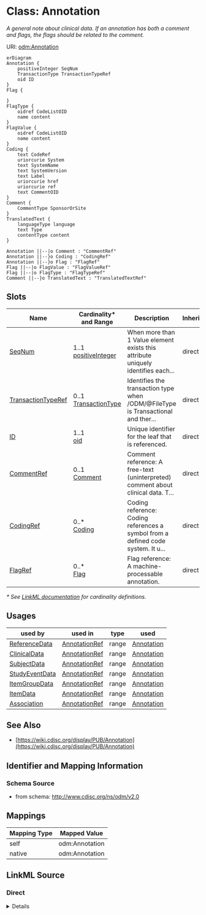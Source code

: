 # Class: Annotation

_A general note about clinical data. If an annotation has both a comment and flags, the flags should be related to the comment._




URI: [odm:Annotation](http://www.cdisc.org/ns/odm/v2.0/Annotation)


```mermaid
erDiagram
Annotation {
    positiveInteger SeqNum  
    TransactionType TransactionTypeRef  
    oid ID  
}
Flag {

}
FlagType {
    oidref CodeListOID  
    name content  
}
FlagValue {
    oidref CodeListOID  
    name content  
}
Coding {
    text CodeRef  
    uriorcurie System  
    text SystemName  
    text SystemVersion  
    text Label  
    uriorcurie href  
    uriorcurie ref  
    text CommentOID  
}
Comment {
    CommentType SponsorOrSite  
}
TranslatedText {
    languageType language  
    text Type  
    contentType content  
}

Annotation ||--|o Comment : "CommentRef"
Annotation ||--}o Coding : "CodingRef"
Annotation ||--}o Flag : "FlagRef"
Flag ||--|o FlagValue : "FlagValueRef"
Flag ||--|o FlagType : "FlagTypeRef"
Comment ||--}o TranslatedText : "TranslatedTextRef"

```



<!-- no inheritance hierarchy -->


## Slots

| Name | Cardinality* and Range | Description | Inheritance |
| ---  | --- | --- | --- |
| [SeqNum](SeqNum.md) | 1..1 <br/> [positiveInteger](positiveInteger.md) | When more than 1 Value element exists this attribute uniquely identifies each... | direct |
| [TransactionTypeRef](TransactionTypeRef.md) | 0..1 <br/> [TransactionType](TransactionType.md) | Identifies the transaction type when /ODM/@FileType is Transactional and ther... | direct |
| [ID](ID.md) | 1..1 <br/> [oid](oid.md) | Unique identifier for the leaf that is referenced. | direct |
| [CommentRef](CommentRef.md) | 0..1 <br/> [Comment](Comment.md) | Comment reference: A free-text (uninterpreted) comment about clinical data. T... | direct |
| [CodingRef](CodingRef.md) | 0..* <br/> [Coding](Coding.md) | Coding reference: Coding references a symbol from a defined code system. It u... | direct |
| [FlagRef](FlagRef.md) | 0..* <br/> [Flag](Flag.md) | Flag reference: A machine-processable annotation. | direct |

_* See [LinkML documentation](https://linkml.io/linkml/schemas/slots.html#slot-cardinality) for cardinality definitions._




## Usages

| used by | used in | type | used |
| ---  | --- | --- | --- |
| [ReferenceData](ReferenceData.md) | [AnnotationRef](AnnotationRef.md) | range | [Annotation](Annotation.md) |
| [ClinicalData](ClinicalData.md) | [AnnotationRef](AnnotationRef.md) | range | [Annotation](Annotation.md) |
| [SubjectData](SubjectData.md) | [AnnotationRef](AnnotationRef.md) | range | [Annotation](Annotation.md) |
| [StudyEventData](StudyEventData.md) | [AnnotationRef](AnnotationRef.md) | range | [Annotation](Annotation.md) |
| [ItemGroupData](ItemGroupData.md) | [AnnotationRef](AnnotationRef.md) | range | [Annotation](Annotation.md) |
| [ItemData](ItemData.md) | [AnnotationRef](AnnotationRef.md) | range | [Annotation](Annotation.md) |
| [Association](Association.md) | [AnnotationRef](AnnotationRef.md) | range | [Annotation](Annotation.md) |






## See Also

* [https://wiki.cdisc.org/display/PUB/Annotation](https://wiki.cdisc.org/display/PUB/Annotation)

## Identifier and Mapping Information







### Schema Source


* from schema: http://www.cdisc.org/ns/odm/v2.0





## Mappings

| Mapping Type | Mapped Value |
| ---  | ---  |
| self | odm:Annotation |
| native | odm:Annotation |





## LinkML Source

<!-- TODO: investigate https://stackoverflow.com/questions/37606292/how-to-create-tabbed-code-blocks-in-mkdocs-or-sphinx -->

### Direct

<details>
```yaml
name: Annotation
description: A general note about clinical data. If an annotation has both a comment
  and flags, the flags should be related to the comment.
from_schema: http://www.cdisc.org/ns/odm/v2.0
see_also:
- https://wiki.cdisc.org/display/PUB/Annotation
rank: 1000
slots:
- SeqNum
- TransactionTypeRef
- ID
- CommentRef
- CodingRef
- FlagRef
slot_usage:
  SeqNum:
    name: SeqNum
    comments:
    - 'Required

      range: positiveInteger'
    domain_of:
    - Annotation
    - Value
    range: positiveInteger
    required: true
  TransactionTypeRef:
    name: TransactionTypeRef
    comments:
    - 'Optional

      enum values: (Insert | Update | Remove | Upsert | Context)

      An empty Annotation (one with no annotation value, no comment and no flags)
      is not allowed unless the TransactionType is Remove. On Update, the entire value
      of the annotation is replaced.'
    domain_of:
    - SubjectData
    - StudyEventData
    - ItemGroupData
    - ItemData
    - Annotation
    range: TransactionType
  ID:
    name: ID
    domain_of:
    - Leaf
    - Signature
    - Annotation
    range: oid
  CommentRef:
    name: CommentRef
    domain_of:
    - Annotation
    range: Comment
    maximum_cardinality: 1
  CodingRef:
    name: CodingRef
    multivalued: true
    domain_of:
    - StudyEventGroupDef
    - StudyEventDef
    - ItemGroupDef
    - Origin
    - SourceItems
    - SourceItem
    - ItemDef
    - CodeList
    - CodeListItem
    - StudyIndication
    - StudyIntervention
    - StudyTargetPopulation
    - StudyParameter
    - ParameterValue
    - Criterion
    - Annotation
    range: Coding
    inlined: true
    inlined_as_list: true
  FlagRef:
    name: FlagRef
    multivalued: true
    domain_of:
    - Annotation
    range: Flag
    inlined: true
    inlined_as_list: true
class_uri: odm:Annotation

```
</details>

### Induced

<details>
```yaml
name: Annotation
description: A general note about clinical data. If an annotation has both a comment
  and flags, the flags should be related to the comment.
from_schema: http://www.cdisc.org/ns/odm/v2.0
see_also:
- https://wiki.cdisc.org/display/PUB/Annotation
rank: 1000
slot_usage:
  SeqNum:
    name: SeqNum
    comments:
    - 'Required

      range: positiveInteger'
    domain_of:
    - Annotation
    - Value
    range: positiveInteger
    required: true
  TransactionTypeRef:
    name: TransactionTypeRef
    comments:
    - 'Optional

      enum values: (Insert | Update | Remove | Upsert | Context)

      An empty Annotation (one with no annotation value, no comment and no flags)
      is not allowed unless the TransactionType is Remove. On Update, the entire value
      of the annotation is replaced.'
    domain_of:
    - SubjectData
    - StudyEventData
    - ItemGroupData
    - ItemData
    - Annotation
    range: TransactionType
  ID:
    name: ID
    domain_of:
    - Leaf
    - Signature
    - Annotation
    range: oid
  CommentRef:
    name: CommentRef
    domain_of:
    - Annotation
    range: Comment
    maximum_cardinality: 1
  CodingRef:
    name: CodingRef
    multivalued: true
    domain_of:
    - StudyEventGroupDef
    - StudyEventDef
    - ItemGroupDef
    - Origin
    - SourceItems
    - SourceItem
    - ItemDef
    - CodeList
    - CodeListItem
    - StudyIndication
    - StudyIntervention
    - StudyTargetPopulation
    - StudyParameter
    - ParameterValue
    - Criterion
    - Annotation
    range: Coding
    inlined: true
    inlined_as_list: true
  FlagRef:
    name: FlagRef
    multivalued: true
    domain_of:
    - Annotation
    range: Flag
    inlined: true
    inlined_as_list: true
attributes:
  SeqNum:
    name: SeqNum
    description: When more than 1 Value element exists this attribute uniquely identifies
      each Value and defines the order of a Value in a list of Values.
    comments:
    - 'Required

      range: positiveInteger'
    from_schema: http://www.cdisc.org/ns/odm/v2.0
    rank: 1000
    alias: SeqNum
    owner: Annotation
    domain_of:
    - Annotation
    - Value
    range: positiveInteger
    required: true
  TransactionTypeRef:
    name: TransactionTypeRef
    description: Identifies the transaction type when /ODM/@FileType is Transactional
      and there is no child element.
    comments:
    - 'Optional

      enum values: (Insert | Update | Remove | Upsert | Context)

      An empty Annotation (one with no annotation value, no comment and no flags)
      is not allowed unless the TransactionType is Remove. On Update, the entire value
      of the annotation is replaced.'
    from_schema: http://www.cdisc.org/ns/odm/v2.0
    rank: 1000
    alias: TransactionTypeRef
    owner: Annotation
    domain_of:
    - SubjectData
    - StudyEventData
    - ItemGroupData
    - ItemData
    - Annotation
    range: TransactionType
  ID:
    name: ID
    description: Unique identifier for the leaf that is referenced.
    from_schema: http://www.cdisc.org/ns/odm/v2.0
    rank: 1000
    identifier: true
    alias: ID
    owner: Annotation
    domain_of:
    - Leaf
    - Signature
    - Annotation
    range: oid
    required: true
  CommentRef:
    name: CommentRef
    description: 'Comment reference: A free-text (uninterpreted) comment about clinical
      data. The comment may have come from the sponsor or the clinical site.'
    from_schema: http://www.cdisc.org/ns/odm/v2.0
    rank: 1000
    identifier: false
    alias: CommentRef
    owner: Annotation
    domain_of:
    - Annotation
    range: Comment
    maximum_cardinality: 1
  CodingRef:
    name: CodingRef
    description: 'Coding reference: Coding references a symbol from a defined code
      system. It uses a code defined in a terminology system to associate semantics
      with a given term, codelist, variable, or group of variables. The presence of
      a Coding element associates a meaning to its parent element. Including multiple
      Coding elements for a given parent indicates synonymous meanings provided by
      different code systems or code system versions.'
    from_schema: http://www.cdisc.org/ns/odm/v2.0
    rank: 1000
    multivalued: true
    identifier: false
    alias: CodingRef
    owner: Annotation
    domain_of:
    - StudyEventGroupDef
    - StudyEventDef
    - ItemGroupDef
    - Origin
    - SourceItems
    - SourceItem
    - ItemDef
    - CodeList
    - CodeListItem
    - StudyIndication
    - StudyIntervention
    - StudyTargetPopulation
    - StudyParameter
    - ParameterValue
    - Criterion
    - Annotation
    range: Coding
    inlined: true
    inlined_as_list: true
  FlagRef:
    name: FlagRef
    description: 'Flag reference: A machine-processable annotation.'
    from_schema: http://www.cdisc.org/ns/odm/v2.0
    rank: 1000
    multivalued: true
    identifier: false
    alias: FlagRef
    owner: Annotation
    domain_of:
    - Annotation
    range: Flag
    inlined: true
    inlined_as_list: true
class_uri: odm:Annotation

```
</details>